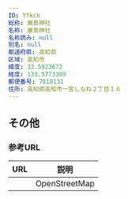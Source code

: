 ```yaml
---
ID: Yfkck
総称: 厳島神社
名称: 厳島神社
名称読み: null
別名: null
都道府県: 高知県
区域: 高知市
緯度: 33.5923672
経度: 133.5773309
郵便番号: 7818131
住所: 高知県高知市一宮しなね２丁目１６
---
```


## その他

### 参考URL

| URL | 説明          |
| --- | ------------- |
|     | OpenStreetMap |
